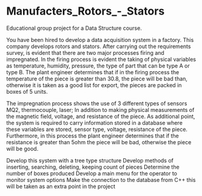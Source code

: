 # Manufacters_Rotors_-_Stators
Educational group project for a Data Structure course.

You have been hired to develop a data acquisition system in a factory. This company develops rotors and stators. After carrying out the requirements survey, is evident that there are two major processes firing and impregnated. In the firing process is evident the taking of physical variables as temperature, humidity, pressure, the type of part that can be type A or type B. The plant engineer determines that if in the firing process the temperature of the piece is greater than 30.8, the piece will be bad than, otherwise it is taken as a good list for export, the pieces are packed in boxes of 5 units.

The impregnation process shows the use of 3 different types of sensors MQ2, thermocouple, laser; In addition to making physical measurements of the magnetic field, voltage, and resistance of the piece. As additional point, the system is required to carry information stored in a database where these variables are stored, sensor type, voltage, resistance of the piece. Furthermore, in this process the plant engineer determines that if the resistance is greater than 5ohm the piece will be bad, otherwise the piece will be good.

 Develop this system with a tree type structure
 Develop methods of inserting, searching, deleting, keeping count of pieces
 Determine the number of boxes produced
 Develop a main menu for the operator to monitor system options
 Make the connection to the database from C++ this will be taken as an extra point in the project
